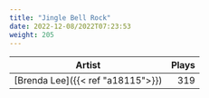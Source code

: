 ```yaml
---
title: "Jingle Bell Rock"
date: 2022-12-08/2022T07:23:53
weight: 205
---
```




 Artist | Plays 
----- | -----:
[Brenda Lee]({{< ref "a18115">}}) | 319
